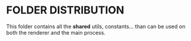 # FOLDER DISTRIBUTION

This folder contains all the **shared** utils, constants... than can be used on both the renderer and the main process.
